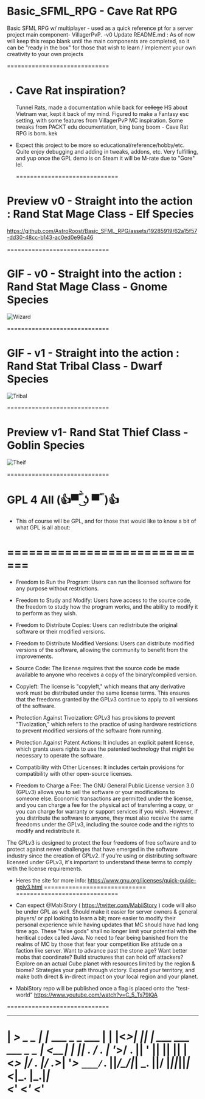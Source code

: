 # Basic_SFML_RPG - Cave Rat RPG
Basic SFML RPG w/ multiplayer - used as a quick reference pt for a server project main component- VillagerPvP.
-v0 Update README.md : As of now will keep this respo blank until the main components are completed, so it can be "ready in the box" for those that wish to learn / implement your own creativity to your own projects


  ============================= 
- Cave Rat inspiration? 
  ============================= 
     Tunnel Rats, made a documentation while back for ~~college~~ HS about Vietnam war, kept it back of my mind. Figured to make a Fantasy esc setting, with some features from VillagerPvP MC inspiration. Some tweaks from PACKT edu documentation, bing bang boom - Cave Rat RPG is born. kek

- Expect this project to be more so educational/reference/hobby/etc.
Quite enjoy debugging and adding in tweaks, addons, etc. Very fulfilling, and yup once the GPL demo is on Steam it will be M-rate due to "Gore" lel.

  ============================= 

Preview v0 - Straight into the action : Rand Stat Mage Class - Elf Species
  =============================   
https://github.com/AstroRoost/Basic_SFML_RPG/assets/19285919/62a15f57-dd30-48cc-b143-ac0ed0e96a46


  =============================   

GIF - v0 - Straight into the action : Rand Stat Mage Class - Gnome Species
  =============================   
![Wizard](https://github.com/AstroRoost/Basic_SFML_RPG/assets/19285919/d5d19cca-fd20-49fc-9726-28eda9f52b08)

  =============================   

GIF - v1 - Straight into the action : Rand Stat Tribal Class - Dwarf Species
  =============================   

![Tribal](https://github.com/AstroRoost/Basic_SFML_RPG/assets/19285919/6338eb9e-200e-4bd5-8dc7-131e939f485d)

  ============================= 

Preview v1- Rand Stat Thief Class - Goblin Species
  =============================   

![Theif](https://github.com/AstroRoost/Basic_SFML_RPG/assets/19285919/1b1aafa6-78e4-403d-ba81-c831f623f206)

  =============================   
  
GPL 4 All (👍▀̿ ̿̀ ͜ʖ ́▀̿ ̿ )👍
  =============================   
 - This of course will be GPL, and for those that would like to know a bit of what GPL is all about:
   
  ============================= 
  =============================    
 - Freedom to Run the Program: Users can run the licensed software for any purpose without restrictions.

 - Freedom to Study and Modify: Users have access to the source code, the freedom to study how the program works, and the ability to modify it to perform as they wish.

 - Freedom to Distribute Copies: Users can redistribute the original software or their modified versions.

- Freedom to Distribute Modified Versions: Users can distribute modified versions of the software, allowing the community to benefit from the improvements.

- Source Code: The license requires that the source code be made available to anyone who receives a copy of the binary/compiled version.

- Copyleft: The license is "copyleft," which means that any derivative work must be distributed under the same license terms. This ensures that the freedoms granted by the GPLv3 continue to apply to all versions of the software.

- Protection Against Tivoization: GPLv3 has provisions to prevent "Tivoization," which refers to the practice of using hardware restrictions to prevent modified versions of the software from running.

- Protection Against Patent Actions: It includes an explicit patent license, which grants users rights to use the patented technology that might be necessary to operate the software.

- Compatibility with Other Licenses: It includes certain provisions for compatibility with other open-source licenses.

- Freedom to Charge a Fee: The GNU General Public License version 3.0 (GPLv3) allows you to sell the software or your modifications to someone else. Economic transactions are permitted under the license, and you can charge a fee for the physical act of transferring a copy, or you can charge for warranty or support services if you wish. However, if you distribute the software to anyone, they must also receive the same freedoms under the GPLv3, including the source code and the rights to modify and redistribute it.  

The GPLv3 is designed to protect the four freedoms of free software and to protect against newer challenges that have emerged in the software industry since the creation of GPLv2. If you're using or distributing software licensed under GPLv3, it's important to understand these terms to comply with the license requirements.

- Heres the site for more info: https://www.gnu.org/licenses/quick-guide-gplv3.html
 ============================= 
 =============================    

- Can expect @MabiStory ( https://twitter.com/MabiiStory ) code will also be under GPL as well. Should make it easier for server owners & general players/ or ppl looking to learn a bit; more easier to modify their personal experience while having updates that MC should have had long time ago. These "false gods" shall no longer limit your potential with the heritical codex called Java. No need to fear being banished from the realms of MC by those that fear your competition like attitude on a faction like server. Want to advance past the stone age? Want better mobs that coordinate? Build structures that can hold off attackers? Explore on an actual Cube planet with resources limited by the region & biome? Strategies your path through victory. Expand your territory, and make both direct & in-direct impact on your local region and your planet.

- MabiStory repo will be published once a flag is placed onto the "test-world"
https://www.youtube.com/watch?v=C_5_Ts79lQA

=============================    
 ___       _                   _ _  _  _  _                     
|  _> _ _ | |_  ___  _ _  ___ | | |<_>| || | ___  ___  ___  _ _ 
| <__| | || . \/ . \| '_>/ . || ' || || || |<_> |/ . |/ ._>| '_>
`___/`_. ||___/\___/|_|  \_. ||__/ |_||_||_|<___|\_. |\___.|_|  
     <___'               <___'                   <___'          
=============================    
